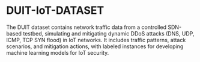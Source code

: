 # DUIT-IoT-DATASET
The DUIT dataset contains network traffic data from a controlled SDN-based testbed, simulating and mitigating dynamic DDoS attacks (DNS, UDP, ICMP, TCP SYN flood) in IoT networks. It includes traffic patterns, attack scenarios, and mitigation actions, with labeled instances for developing machine learning models for IoT security.

